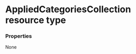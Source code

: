 # AppliedCategoriesCollection resource type



### Properties
None

<!-- uuid: 7d68790b-8527-4f99-9ef1-0773c81e9500
2015-10-15 03:41:17 UTC -->
<!-- {
  "type": "#page.annotation",
  "description": "AppliedCategoriesCollection resource",
  "keywords": "",
  "section": "documentation",
  "tocPath": ""
}-->